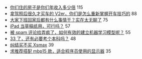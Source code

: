 - [你们住的房子是你们年收入多少倍](https://www.v2ex.com/t/646047) 115
- [拿驾照后很久才买车的 V2er，你们是怎么重新掌握开车技巧的](https://www.v2ex.com/t/646002) 88
- [大家下班回家后都有什么事情干？实在太无聊了](https://www.v2ex.com/t/645998) 75
- [iPad 当草稿纸用，可行吗？](https://www.v2ex.com/t/646078) 57
- [被 spam 评论给弄疯了，如何有效的建立机器学习模型呢？](https://www.v2ex.com/t/646050) 55
- [33 了，还有必要考个本科吗？](https://www.v2ex.com/t/646043) 48
- [纠结买不买 Xsmax](https://www.v2ex.com/t/646132) 39
- [求推荐搭配 mbp15 款，适合程序员使用的显示器](https://www.v2ex.com/t/646060) 35